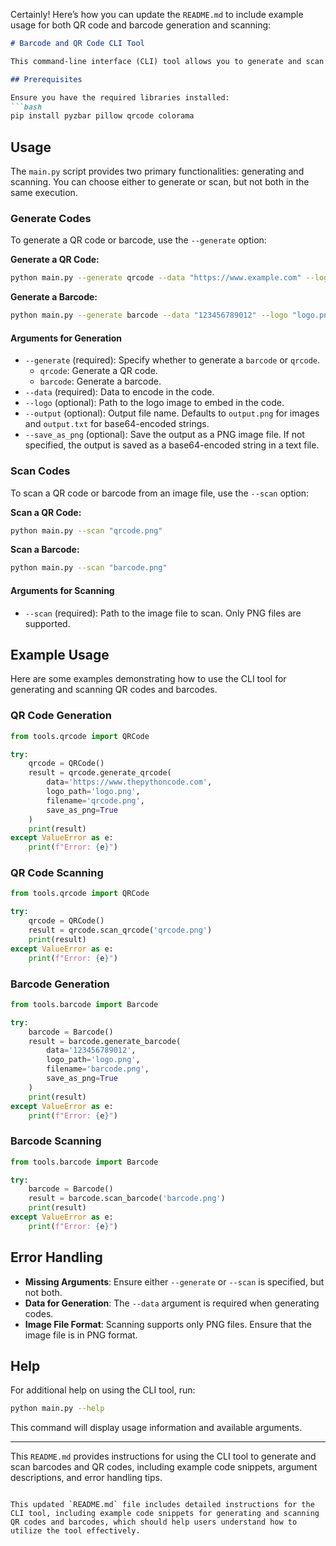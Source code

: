 Certainly! Here’s how you can update the `README.md` to include example usage for both QR code and barcode generation and scanning:

```markdown
# Barcode and QR Code CLI Tool

This command-line interface (CLI) tool allows you to generate and scan barcodes and QR codes. It supports embedding logos in the generated codes and provides options to save the output as image files or base64-encoded strings.

## Prerequisites

Ensure you have the required libraries installed:
```bash
pip install pyzbar pillow qrcode colorama
```

## Usage

The `main.py` script provides two primary functionalities: generating and scanning. You can choose either to generate or scan, but not both in the same execution.

### Generate Codes

To generate a QR code or barcode, use the `--generate` option:

**Generate a QR Code:**

```bash
python main.py --generate qrcode --data "https://www.example.com" --logo "logo.png" --output "qrcode.png" --save_as_png
```

**Generate a Barcode:**

```bash
python main.py --generate barcode --data "123456789012" --logo "logo.png" --output "barcode.png" --save_as_png
```

#### Arguments for Generation

- `--generate` (required): Specify whether to generate a `barcode` or `qrcode`.
  - `qrcode`: Generate a QR code.
  - `barcode`: Generate a barcode.
- `--data` (required): Data to encode in the code.
- `--logo` (optional): Path to the logo image to embed in the code.
- `--output` (optional): Output file name. Defaults to `output.png` for images and `output.txt` for base64-encoded strings.
- `--save_as_png` (optional): Save the output as a PNG image file. If not specified, the output is saved as a base64-encoded string in a text file.

### Scan Codes

To scan a QR code or barcode from an image file, use the `--scan` option:

**Scan a QR Code:**

```bash
python main.py --scan "qrcode.png"
```

**Scan a Barcode:**

```bash
python main.py --scan "barcode.png"
```

#### Arguments for Scanning

- `--scan` (required): Path to the image file to scan. Only PNG files are supported.

## Example Usage

Here are some examples demonstrating how to use the CLI tool for generating and scanning QR codes and barcodes.

### QR Code Generation

```python
from tools.qrcode import QRCode

try:
    qrcode = QRCode()
    result = qrcode.generate_qrcode(
        data='https://www.thepythoncode.com',
        logo_path='logo.png',
        filename='qrcode.png',
        save_as_png=True
    )
    print(result)
except ValueError as e:
    print(f"Error: {e}")
```

### QR Code Scanning

```python
from tools.qrcode import QRCode

try:
    qrcode = QRCode()
    result = qrcode.scan_qrcode('qrcode.png')
    print(result)
except ValueError as e:
    print(f"Error: {e}")
```

### Barcode Generation

```python
from tools.barcode import Barcode

try:
    barcode = Barcode()
    result = barcode.generate_barcode(
        data='123456789012',
        logo_path='logo.png',
        filename='barcode.png',
        save_as_png=True
    )
    print(result)
except ValueError as e:
    print(f"Error: {e}")
```

### Barcode Scanning

```python
from tools.barcode import Barcode

try:
    barcode = Barcode()
    result = barcode.scan_barcode('barcode.png')
    print(result)
except ValueError as e:
    print(f"Error: {e}")
```

## Error Handling

- **Missing Arguments**: Ensure either `--generate` or `--scan` is specified, but not both.
- **Data for Generation**: The `--data` argument is required when generating codes.
- **Image File Format**: Scanning supports only PNG files. Ensure that the image file is in PNG format.

## Help

For additional help on using the CLI tool, run:

```bash
python main.py --help
```

This command will display usage information and available arguments.

---

This `README.md` provides instructions for using the CLI tool to generate and scan barcodes and QR codes, including example code snippets, argument descriptions, and error handling tips.
```

This updated `README.md` file includes detailed instructions for the CLI tool, including example code snippets for generating and scanning QR codes and barcodes, which should help users understand how to utilize the tool effectively.